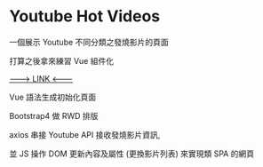 # Youtube Hot Videos

一個展示 Youtube 不同分類之發燒影片的頁面

打算之後拿來練習 Vue 組件化

[---> LINK <---](https://ahe99.github.io/YoutubeHotVideos)

Vue 語法生成初始化頁面

Bootstrap4 做 RWD 排版

axios 串接 Youtube API 接收發燒影片資訊,

並 JS 操作 DOM 更新內容及屬性 (更換影片列表) 來實現類 SPA 的網頁
